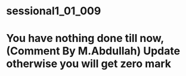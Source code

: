 # sessional1_01_009

# You have nothing done till now, (Comment By M.Abdullah) Update otherwise you will get zero mark
